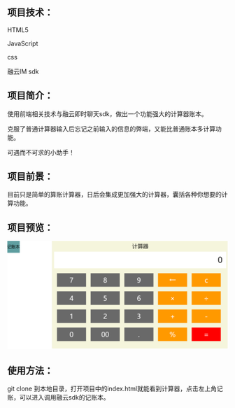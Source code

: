 ## 项目技术：

HTML5

JavaScript

css

融云IM sdk

## 项目简介：

使用前端相关技术与融云即时聊天sdk，做出一个功能强大的计算器账本。

克服了普通计算器输入后忘记之前输入的信息的弊端，又能比普通账本多计算功能。

可遇而不可求的小助手！

## 项目前景：

目前只是简单的算账计算器，日后会集成更加强大的计算器，囊括各种你想要的计算功能。

## 项目预览：

<img  src="无标题.png">

## 使用方法：

git clone 到本地目录，打开项目中的index.html就能看到计算器，点击左上角记账，可以进入调用融云sdk的记账本。